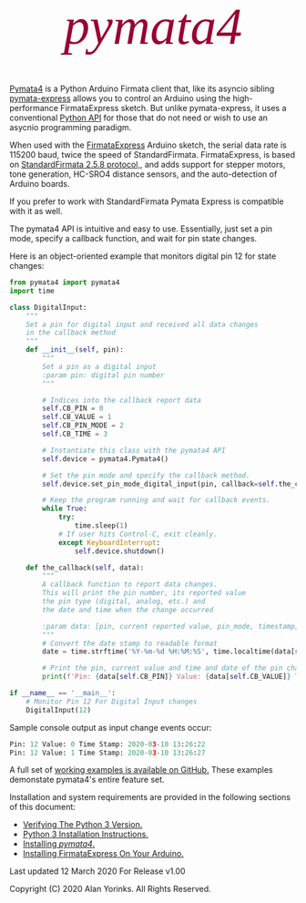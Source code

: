 

<div style="text-align:center;color:#990033; font-family:times, serif; font-size:6.5em"><i>pymata4</i></div>
<br>
<br>

[Pymata4](https://github.com/MrYsLab/pymata4) is a Python Arduino Firmata
client that, like its asyncio sibling [pymata-express](https://mryslab.github.io/pymata4/)
allows you to control an Arduino using the high-performance FirmataExpress sketch. But unlike
pymata-express, it uses a conventional 
[Python API](https://htmlpreview.github.com/?https://github.com/MrYsLab/pymata4/blob/master/html/pymata4/index.html)
for those that do not need or wish to use an asycnio
programming paradigm.

When used with the [FirmataExpress](https://github.com/MrYsLab/FirmataExpress) Arduino sketch,
the serial data rate is 115200 baud, twice the speed of StandardFirmata. FirmataExpress,
is based on [StandardFirmata 2.5.8 protocol,](https://github.com/firmata/protocol/blob/master/protocol.md),
 and adds support for
stepper motors, tone generation, HC-SRO4 distance sensors, and the auto-detection of Arduino boards.

If you prefer to work with StandardFirmata Pymata Express is compatible with it as well.

The pymata4 API is intuitive and easy to use. Essentially, just set a pin mode, specify a callback function, 
and wait for pin state changes.

Here is an object-oriented example that monitors digital pin 12 for state changes:

```python
from pymata4 import pymata4
import time

class DigitalInput:
    """
    Set a pin for digital input and received all data changes
    in the callback method
    """
    def __init__(self, pin):
        """
        Set a pin as a digital input
        :param pin: digital pin number
        """

        # Indices into the callback report data
        self.CB_PIN = 0
        self.CB_VALUE = 1
        self.CB_PIN_MODE = 2
        self.CB_TIME = 3

        # Instantiate this class with the pymata4 API
        self.device = pymata4.Pymata4()

        # Set the pin mode and specify the callback method.
        self.device.set_pin_mode_digital_input(pin, callback=self.the_callback)

        # Keep the program running and wait for callback events.
        while True:
            try:
                time.sleep(1)
            # If user hits Control-C, exit cleanly.
            except KeyboardInterrupt:
                self.device.shutdown()

    def the_callback(self, data):
        """
        A callback function to report data changes.
        This will print the pin number, its reported value
        the pin type (digital, analog, etc.) and
        the date and time when the change occurred

        :param data: [pin, current reported value, pin_mode, timestamp]
        """
        # Convert the date stamp to readable format
        date = time.strftime('%Y-%m-%d %H:%M:%S', time.localtime(data[self.CB_TIME]))

        # Print the pin, current value and time and date of the pin change event.
        print(f'Pin: {data[self.CB_PIN]} Value: {data[self.CB_VALUE]} Time Stamp: {date}')

if __name__ == '__main__':
    # Monitor Pin 12 For Digital Input changes
    DigitalInput(12)
```

Sample console output as input change events occur:
```python
Pin: 12 Value: 0 Time Stamp: 2020-03-10 13:26:22
Pin: 12 Value: 1 Time Stamp: 2020-03-10 13:26:27
```

A full set of [working examples
 is available on GitHub.](https://github.com/MrYsLab/pymata4/tree/master/examples)
  These examples demonstate
pymata4's entire feature set.

Installation and system requirements are provided in the following sections
of this document:

* [Verifying The Python 3 Version.](/python_3_verify/#how-to-verify-the-python-3-version-installed) 
* [Python 3 Installation Instructions.](/python_install/#installing-python-37-or-greater)
* [Installing _pymata4_.](/install_pymata4/#before-you-install)
* [Installing FirmataExpress On Your Arduino.](/firmata_express/#installation-instruction)


Last updated 12 March 2020 For Release v1.00

Copyright (C) 2020 Alan Yorinks. All Rights Reserved.
